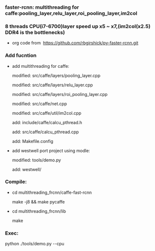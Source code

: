 ### faster-rcnn: multithreading for caffe:pooling_layer,relu_layer,roi_pooling_layer,im2col
### 8 threads CPU(i7-6700)layer speed up x5 ~ x7,(im2col(x2.5) DDR4 is the bottlenecks)
- org code from  https://github.com/rbgirshick/py-faster-rcnn.git

### Add fucntion
- add multithreading for caffe:

    modified:   src/caffe/layers/pooling_layer.cpp

    modified:   src/caffe/layers/relu_layer.cpp

    modified:   src/caffe/layers/roi_pooling_layer.cpp

    modified:   src/caffe/net.cpp

    modified:   src/caffe/util/im2col.cpp

    add:        include/caffe/calcu_pthread.h

    add:        src/caffe/calcu_pthread.cpp

    add:        Makefile.config


- add westwell port project using modle:

    modified:   tools/demo.py

    add:        westwell/


### Compile:

- cd multithreading_frcnn/caffe-fast-rcnn

  make -j8 && make pycaffe

- cd multithreading_frcnn/lib

  make

### Exec:
  python ./tools/demo.py --cpu


